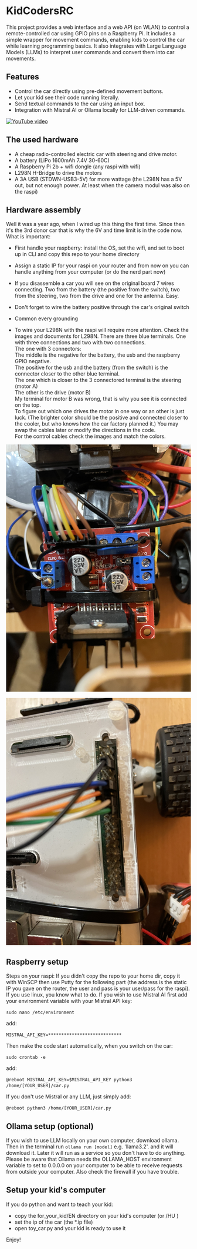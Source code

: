 # KidCodersRC

This project provides a web interface and a web API (on WLAN) to control a remote-controlled car using GPIO pins on a Raspberry Pi. It includes a simple wrapper for movement commands, enabling kids to control the car while learning programming basics. It also integrates with Large Language Models (LLMs) to interpret user commands and convert them into car movements.

## Features

- Control the car directly using pre-defined movement buttons.
- Let your kid see their code running literally.
- Send textual commands to the car using an input box.
- Integration with Mistral AI or Ollama locally for LLM-driven commands.

[![YouTube video](https://img.youtube.com/vi/reW0mn_GdWY/0.jpg)](https://www.youtube.com/watch?v=reW0mn_GdWY)

## The used hardware

- A cheap radio-controlled electric car with steering and drive motor.
- A battery (LiPo 1600mAh 7.4V 30-60C)
- A Raspberry Pi 2b + wifi dongle (any raspi with wifi)
- L298N H-Bridge to drive the motors
- A 3A USB (STDWN-USB3-5V) for more wattage (the L298N has a 5V out, but not enough power. At least when the camera modul was also on the raspi)

## Hardware assembly
Well it was a year ago, when I wired up this thing the first time. Since then it's the 3rd donor car that is why the 6V and time limit is in the code now.
What is important:
- First handle your raspberry: install the OS, set the wifi, and set to boot up in CLI and copy this repo to your home directory
- Assign a static IP for your raspi on your router and from now on you can handle anything from your computer (or do the nerd part now)

- If you disassemble a car you will see on the original board 7 wires connecting. Two from the battery (the positive from the switch), two from the steering, two from the drive and one for the antenna. Easy.
- Don't forget to wire the battery positive through the car's original switch
- Common every grounding

- To wire your L298N with the raspi will require more attention. Check the images and documents for L298N.
  There are three blue terminals. One with three connections and two with two connections.<br>
  The one with 3 connectors:<br>
	The middle is the negative for the battery, the usb and the raspberry GPIO negative.<br>
	The positive for the usb and the battery (from the switch) is the connector closer to the other blue terminal.<br>
  The one which is closer to the 3 connectored terminal is the steering (motor A)<br>
  The other is the drive (motor B)<br>
  My terminal for motor B was wrong, that is why you see it is connected on the top.<br>
  To figure out which one drives the motor in one way or an other is just luck. (The brighter color should be the positive and connected closer to the cooler, but who knows how the car factory planned it.) You may swap the cables later or modify the directions in the code.<br>
  For the control cables check the images and match the colors.
  
  
![L298N](images/L298N.jpeg)


![Raspberry GPIO](images/raspberry_gpio.jpeg)


## Raspberry setup
Steps on your raspi:
If you didn't copy the repo to your home dir, copy it with WinSCP then use Putty for the following part (the address is the static IP you gave on the router, the user and pass is your user/pass for the raspi). If you use linux, you know what to do.
If you wish to use Mistral AI first add your environment variable with your Mistral API key:
```
sudo nano /etc/environment
```

add:

```
MISTRAL_API_KEY=****************************
```

Then make the code start automatically, when you switch on the car:
```
sudo crontab -e
```

add:

```
@reboot MISTRAL_API_KEY=$MISTRAL_API_KEY python3 /home/[YOUR_USER]/car.py
```

If you don't use Mistral or any LLM, just simply add:
```
@reboot python3 /home/[YOUR_USER]/car.py
```

## Ollama setup (optional)
If you wish to use LLM locally on your own computer, download ollama. Then in the terminal run ```ollama run [model]``` e.g. 'llama3.2'. and it will download it. Later it will run as a service so you don't have to do anything. Please be aware that Ollama needs the OLLAMA_HOST environment variable to set to 0.0.0.0 on your computer to be able to receive requests from outside your computer. Also check the firewall if you have trouble.

## Setup your kid's computer
If you do python and want to teach your kid:

- copy the for_your_kid/EN directory on your kid's computer (or /HU )
- set the ip of the car (the *.ip file)
- open toy_car.py and your kid is ready to use it


Enjoy!

